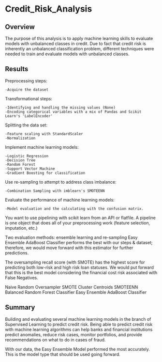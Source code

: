 # Credit_Risk_Analysis

## Overview

The purpose of this analysis is to apply machine learning skills to evaluate models with unbalanced classes in credit. Due to fact that credit risk is inherently an unbalanced classification problem, different techniques were needed to train and evaluate models with unbalanced classes. 

## Results
Preprocessing steps:

    -Acquire the dataset

Transformational steps:

    -Identifying and handling the missing values (None)
    -Encoding categorical variables with a mix of Pandas and Scikit Learn's 'LabelEncoder'

Splitting the data set:

    -Feature scaling with StandardScaler
    -Normalization

Implement machine learning models:

    -Logistic Regression
    -Decision Tree
    -Random Forest
    -Support Vector Machine
    -Gradient Boosting for classification

Use re-sampling to attempt to address class imbalance:

    -Combination Sampling with imblearn's SMOTEENN

Evaluate the performance of machine learning models:

    -Model evaluation and the calculating with the confusion matrix.

You want to use pipelining with scikit learn from an API or flatfile. A pipeline is one object that does all of your preprocessing work (feature selection, imputation, etc.)

Two evaluation methods: ensemble learning and re-sampling
Easy Ensemble AdaBoost Classifier performs the best with our steps & dataset; therefore, we would move forward with this estimator for further predictions.

The oversampling recall score (with SMOTE) has the highest score for predicting both low-risk and high risk loan statuses. We would put forward that this is the best model considering the financial cost risk associated with False Negatives.

Naive Random Oversampler
SMOTE
Cluster Centroids
SMOTEENN
Balanced Random Forest Classifier
Easy Ensemble AdaBoost Classifier

## Summary 

Building and evaluating several machine learning models in the branch of Supervised Learning to predict credit risk. Being able to predict credit risk with machine learning algorithms can help banks and financial institutions predict anomalies, reduce risk cases, monitor portfolios, and provide recommendations on what to do in cases of fraud.

With our data, the Easy Ensemble Model performed the most accurately. This is the model type that should be used going forward.
